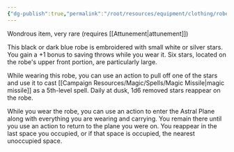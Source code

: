 ```yaml
---
{"dg-publish":true,"permalink":"/root/resources/equipment/clothing/robe-of-stars/"}
---
```


Wondrous item, very rare (requires [[Attunement\|attunement]])

This black or dark blue robe is embroidered with small white or silver stars. You gain a +1 bonus to saving throws while you wear it. Six stars, located on the robe's upper front portion, are particularly large. 

While wearing this robe, you can use an action to pull off one of the stars and use it to cast [[Campaign Resources/Magic/Spells/Magic Missile\|magic missile]] as a 5th-level spell. Daily at dusk, 1d6 removed stars reappear on the robe. 

While you wear the robe, you can use an action to enter the Astral Plane along with everything you are wearing and carrying. You remain there until you use an action to return to the plane you were on. You reappear in the last space you occupied, or if that space is occupied, the nearest unoccupied space.